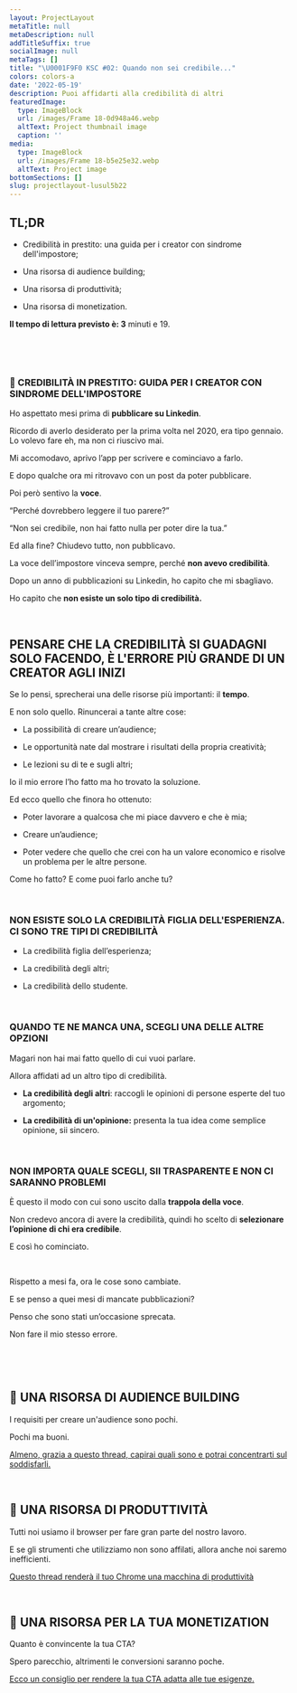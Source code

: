 ```yaml
---
layout: ProjectLayout
metaTitle: null
metaDescription: null
addTitleSuffix: true
socialImage: null
metaTags: []
title: "\U0001F9F0 KSC #02: Quando non sei credibile..."
colors: colors-a
date: '2022-05-19'
description: Puoi affidarti alla credibilità di altri
featuredImage:
  type: ImageBlock
  url: /images/Frame 18-0d948a46.webp
  altText: Project thumbnail image
  caption: ''
media:
  type: ImageBlock
  url: /images/Frame 18-b5e25e32.webp
  altText: Project image
bottomSections: []
slug: projectlayout-lusul5b22
---
```

## TL;DR

*   Credibilità in prestito: una guida per i creator con sindrome dell'impostore;

*   Una risorsa di audience building;

*   Una risorsa di produttività;

*   Una risorsa di monetization.

**Il tempo di lettura previsto è: 3** minuti e 19.

**​**

​

### 📝 CREDIBILITÀ IN PRESTITO: GUIDA PER I CREATOR CON SINDROME DELL'IMPOSTORE

Ho aspettato mesi prima di **pubblicare su Linkedin**.

Ricordo di averlo desiderato per la prima volta nel 2020, era tipo gennaio. Lo volevo fare eh, ma non ci riuscivo mai.

Mi accomodavo, aprivo l’app per scrivere e cominciavo a farlo.

E dopo qualche ora mi ritrovavo con un post da poter pubblicare.

Poi però sentivo la **voce**.

“Perché dovrebbero leggere il tuo parere?”

“Non sei credibile, non hai fatto nulla per poter dire la tua.”

Ed alla fine? Chiudevo tutto, non pubblicavo.

La voce dell’impostore vinceva sempre, perché **non avevo credibilità**.

Dopo un anno di pubblicazioni su Linkedin, ho capito che mi sbagliavo.

Ho capito che **non esiste un solo tipo di credibilità.**

​

## PENSARE CHE LA CREDIBILITÀ SI GUADAGNI SOLO FACENDO, È L'ERRORE PIÙ GRANDE DI UN CREATOR AGLI INIZI

Se lo pensi, sprecherai una delle risorse più importanti: il **tempo**.

E non solo quello. Rinuncerai a tante altre cose:

*   La possibilità di creare un’audience;

*   Le opportunità nate dal mostrare i risultati della propria creatività;

*   Le lezioni su di te e sugli altri;

Io il mio errore l’ho fatto ma ho trovato la soluzione.

Ed ecco quello che finora ho ottenuto:

*   Poter lavorare a qualcosa che mi piace davvero e che è mia;

*   Creare un’audience;

*   Poter vedere che quello che crei con ha un valore economico e risolve un problema per le altre persone.

Come ho fatto? E come puoi farlo anche tu?

​

### NON ESISTE SOLO LA CREDIBILITÀ FIGLIA DELL'ESPERIENZA. CI SONO TRE TIPI DI CREDIBILITÀ

*   La credibilità figlia dell’esperienza;

*   La credibilità degli altri;

*   La credibilità dello studente.

​

### QUANDO TE NE MANCA UNA, SCEGLI UNA DELLE ALTRE OPZIONI

Magari non hai mai fatto quello di cui vuoi parlare.

Allora affidati ad un altro tipo di credibilità.

*   **La credibilità degli altri**: raccogli le opinioni di persone esperte del tuo argomento;

*   **La credibilità di un'opinione:** presenta la tua idea come semplice opinione, sii sincero.

​

### NON IMPORTA QUALE SCEGLI, SII TRASPARENTE E NON CI SARANNO PROBLEMI

È questo il modo con cui sono uscito dalla **trappola della voce**.

Non credevo ancora di avere la credibilità, quindi ho scelto di **selezionare l’opinione di chi era credibile**.

E così ho cominciato.

​

Rispetto a mesi fa, ora le cose sono cambiate.

E se penso a quei mesi di mancate pubblicazioni?

Penso che sono stati un’occasione sprecata.

Non fare il mio stesso errore.

​

​

## 👥 UNA RISORSA DI AUDIENCE BUILDING

I requisiti per creare un'audience sono pochi.

Pochi ma buoni.

​[Almeno, grazia a questo thread, capirai quali sono e potrai concentrarti sul soddisfarli.](https://twitter.com/thejustinwelsh/status/1551614033530437637)​

​

## 🚀 UNA RISORSA DI PRODUTTIVITÀ

Tutti noi usiamo il browser per fare gran parte del nostro lavoro.

E se gli strumenti che utilizziamo non sono affilati, allora anche noi saremo inefficienti.

​[Questo thread renderà il tuo Chrome una macchina di produttività](https://twitter.com/blakeaburge/status/1512765274042343425)​

​

## 💸 UNA RISORSA PER LA TUA MONETIZATION

Quanto è convincente la tua CTA?

Spero parecchio, altrimenti le conversioni saranno poche.

​[Ecco un consiglio per rendere la tua CTA adatta alle tue esigenze.](https://twitter.com/jonbrosio/status/1561337348683714560)

